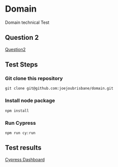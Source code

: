 # Domain
Domain technical Test
## Question 2
[Question2](https://whimsical.com/domain-YEntYNsH7tEPfrVPAwWNuL)
## Test Steps
### Git clone this repository
``git clone git@github.com:joejoubrisbane/domain.git``
### Install node package
``npm install``
### Run Cypress
``npm run cy:run``

## Test results
[Cypress Dashboard](https://dashboard.cypress.io/projects/55de7y/runs/1/overview)